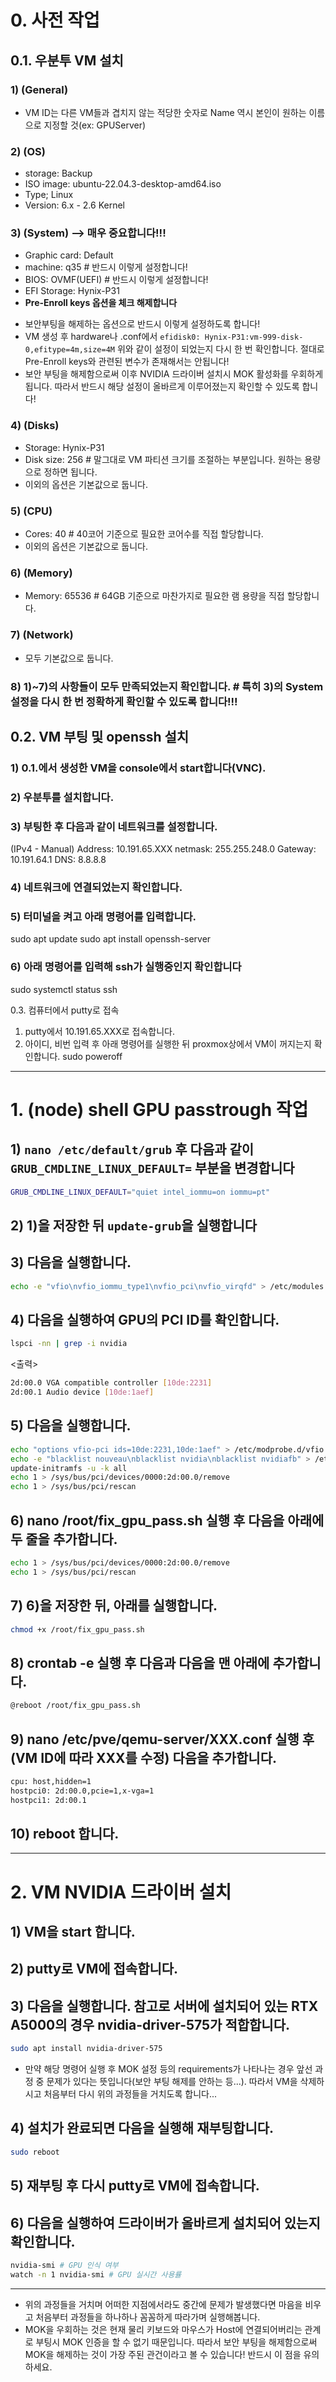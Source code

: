 # 0. 사전 작업

## 0.1. 우분투 VM 설치

### 1) (General)
- VM ID는 다른 VM들과 겹치지 않는 적당한 숫자로 Name 역시 본인이 원하는 이름으로 지정할 것(ex: GPUServer)

### 2) (OS)
- storage: Backup
- ISO image: ubuntu-22.04.3-desktop-amd64.iso
- Type; Linux
- Version: 6.x - 2.6 Kernel

### 3) (System) --> 매우 중요합니다!!!
- Graphic card: Default
- machine: q35 # 반드시 이렇게 설정합니다!
- BIOS: OVMF(UEFI) # 반드시 이렇게 설정합니다!
- EFI Storage: Hynix-P31
- **Pre-Enroll keys 옵션을 체크 해제합니다**
* 보안부팅을 해제하는 옵션으로 반드시 이렇게 설정하도록 합니다!
* VM 생성 후 hardware나 .conf에서
`efidisk0: Hynix-P31:vm-999-disk-0,efitype=4m,size=4M`
위와 같이 설정이 되었는지 다시 한 번 확인합니다. 절대로 Pre-Enroll keys와 관련된 변수가 존재해서는 안됩니다!
* 보안 부팅을 해제함으로써 이후 NVIDIA 드라이버 설치시 MOK 활성화를 우회하게 됩니다. 따라서 반드시 해당 설정이 올바르게 이루어졌는지 확인할 수 있도록 합니다!

### 4) (Disks)
- Storage: Hynix-P31
- Disk size: 256 # 말그대로 VM 파티션 크기를 조절하는 부분입니다. 원하는 용량으로 정하면 됩니다.
- 이외의 옵션은 기본값으로 둡니다.

### 5) (CPU)
- Cores: 40 # 40코어 기준으로 필요한 코어수를 직접 할당합니다.
- 이외의 옵션은 기본값으로 둡니다.

### 6) (Memory)
- Memory: 65536 # 64GB 기준으로 마찬가지로 필요한 램 용량을 직접 할당합니다.

### 7) (Network)
- 모두 기본값으로 둡니다.

### 8) 1)~7)의 사항들이 모두 만족되었는지 확인합니다. # 특히 3)의 System 설정을 다시 한 번 정확하게 확인할 수 있도록 합니다!!!

## 0.2. VM 부팅 및 openssh 설치

### 1) 0.1.에서 생성한 VM을 console에서 start합니다(VNC).

### 2) 우분투를 설치합니다.

### 3) 부팅한 후 다음과 같이 네트워크를 설정합니다.
(IPv4 - Manual)
Address: 10.191.65.XXX
netmask: 255.255.248.0
Gateway: 10.191.64.1
DNS: 8.8.8.8

### 4) 네트워크에 연결되었는지 확인합니다.

### 5) 터미널을 켜고 아래 명령어를 입력합니다.
sudo apt update
sudo apt install openssh-server

### 6) 아래 명령어를 입력해 ssh가 실행중인지 확인합니다
sudo systemctl status ssh

0.3. 컴퓨터에서 putty로 접속
1) putty에서 10.191.65.XXX로 접속합니다.
2) 아이디, 비번 입력 후 아래 명령어를 실행한 뒤 proxmox상에서 VM이 꺼지는지 확인합니다.
sudo poweroff

____________________

# 1. (node) shell GPU passtrough 작업
## 1) `nano /etc/default/grub` 후 다음과 같이 `GRUB_CMDLINE_LINUX_DEFAULT=` 부분을 변경합니다
```bash
GRUB_CMDLINE_LINUX_DEFAULT="quiet intel_iommu=on iommu=pt"
```
## 2) 1)을 저장한 뒤 `update-grub`을 실행합니다

## 3) 다음을 실행합니다.
```bash
echo -e "vfio\nvfio_iommu_type1\nvfio_pci\nvfio_virqfd" > /etc/modules
```

## 4) 다음을 실행하여 GPU의 PCI ID를 확인합니다.
```bash
lspci -nn | grep -i nvidia   
```

<출력>
```bash
2d:00.0 VGA compatible controller [10de:2231]  
2d:00.1 Audio device [10de:1aef]  
```
## 5) 다음을 실행합니다.
```bash
echo "options vfio-pci ids=10de:2231,10de:1aef" > /etc/modprobe.d/vfio.conf
echo -e "blacklist nouveau\nblacklist nvidia\nblacklist nvidiafb" > /etc/modprobe.d/blacklist.conf
update-initramfs -u -k all
echo 1 > /sys/bus/pci/devices/0000:2d:00.0/remove
echo 1 > /sys/bus/pci/rescan
```
## 6) nano /root/fix_gpu_pass.sh 실행 후 다음을 아래에 두 줄을 추가합니다.
```bash
echo 1 > /sys/bus/pci/devices/0000:2d:00.0/remove
echo 1 > /sys/bus/pci/rescan
```

## 7) 6)을 저장한 뒤, 아래를 실행합니다.
```bash
chmod +x /root/fix_gpu_pass.sh
```

## 8) crontab -e 실행 후 다음과 다음을 맨 아래에 추가합니다.
```bash
@reboot /root/fix_gpu_pass.sh
```
## 9) nano /etc/pve/qemu-server/XXX.conf 실행 후(VM ID에 따라 XXX를 수정) 다음을 추가합니다.
```bash
cpu: host,hidden=1
hostpci0: 2d:00.0,pcie=1,x-vga=1
hostpci1: 2d:00.1
```

## 10) reboot 합니다.

____________________

# 2. VM NVIDIA 드라이버 설치

## 1) VM을 start 합니다.

## 2) putty로 VM에 접속합니다.

## 3) 다음을 실행합니다. 참고로 서버에 설치되어 있는 RTX A5000의 경우 nvidia-driver-575가 적합합니다.
```bash
sudo apt install nvidia-driver-575
```
- 만약 해당 명령어 실행 후 MOK 설정 등의 requirements가 나타나는 경우 앞선 과정 중 문제가 있다는 뜻입니다(보안 부팅 해제를 안하는 등...). 따라서 VM을 삭제하시고 처음부터 다시 위의 과정들을 거치도록 합니다...

## 4) 설치가 완료되면 다음을 실행해 재부팅합니다.
```bash
sudo reboot
```

## 5) 재부팅 후 다시 putty로 VM에 접속합니다.

## 6) 다음을 실행하여 드라이버가 올바르게 설치되어 있는지 확인합니다.
```bash
nvidia-smi # GPU 인식 여부
watch -n 1 nvidia-smi # GPU 실시간 사용률
```

____________________

- 위의 과정들을 거치며 어떠한 지점에서라도 중간에 문제가 발생했다면 마음을 비우고 처음부터 과정들을 하나하나 꼼꼼하게 따라가며 실행해봅니다.
- MOK을 우회하는 것은 현재 물리 키보드와 마우스가 Host에 연결되어버리는 관계로 부팅시 MOK 인증을 할 수 없기 때문입니다. 따라서 보안 부팅을 해제함으로써 MOK을 해제하는 것이 가장 주된 관건이라고 볼 수 있습니다! 반드시 이 점을 유의하세요.
